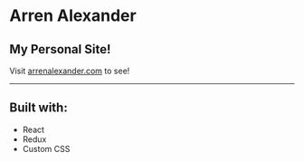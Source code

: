 # Arren Alexander
## My Personal Site! 
Visit [arrenalexander.com](arrenalexander.com) to see!

---
## Built with: 
 - React
 - Redux
 - Custom CSS
